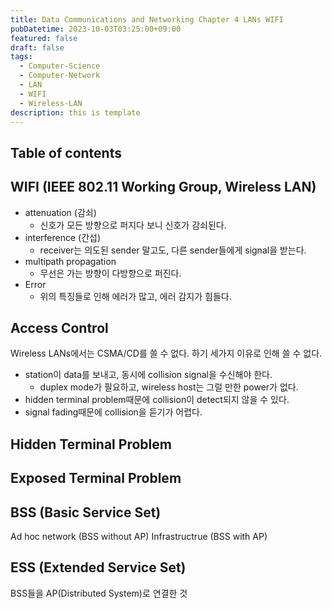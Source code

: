 ```yaml
---
title: Data Communications and Networking Chapter 4 LANs WIFI
pubDatetime: 2023-10-03T03:25:00+09:00
featured: false
draft: false
tags:
  - Computer-Science
  - Computer-Network
  - LAN
  - WIFI
  - Wireless-LAN
description: this is template
---
```


## Table of contents

## WIFI (IEEE 802.11 Working Group, Wireless LAN)

- attenuation (감쇠)
  - 신호가 모든 방향으로 퍼지다 보니 신호가 감쇠된다.
- interference (간섭)
  - receiver는 의도된 sender 말고도, 다른 sender들에게 signal을 받는다.
- multipath propagation
  - 무선은 가는 방향이 다방향으로 퍼진다.
- Error
  - 위의 특징들로 인해 에러가 많고, 에러 감지가 힘들다.

## Access Control

Wireless LANs에서는 CSMA/CD를 쓸 수 없다.
하기 세가지 이유로 인해 쓸 수 없다.

- station이 data를 보내고, 동시에 collision signal을 수신해야 한다.
  - duplex mode가 필요하고, wireless host는 그럴 만한 power가 없다.
- hidden terminal problem때문에 collision이 detect되지 않을 수 있다.
- signal fading때문에 collision을 듣기가 어렵다.

## Hidden Terminal Problem

## Exposed Terminal Problem

## BSS (Basic Service Set)

Ad hoc network (BSS without AP)
Infrastructrue (BSS with AP)

## ESS (Extended Service Set)

BSS들을 AP(Distributed System)로 연결한 것
